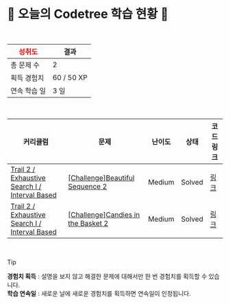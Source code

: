 # 🌲 오늘의 Codetree 학습 현황 🌲

<br />

| <span style="color:red;display:block;text-align:center;"> **성취도**</span> | 결과 |
|---|---|
| 총 문제 수 | 2 |
| 획득 경험치 | 60 / 50 XP |
| 연속 학습 일 | 3 일 |

<br />

|커리큘럼|문제|난이도|상태|코드 링크|
|---|---|---|---|---|
|[Trail 2 / Exhaustive Search I / Interval Based](https://www.codetree.ai/trail-info/novice-mid/)|[[Challenge]Beautiful Sequence 2](https://www.codetree.ai/trails/complete/curated-cards/challenge-beautiful-sequence-2/)|Medium|Solved|[링크](https://github.com/jxnyxng/codeTree/blob/main/251013/%EC%95%84%EB%A6%84%EB%8B%A4%EC%9A%B4%20%EC%88%98%EC%97%B4%202/beautiful-sequence-2.py)|
|[Trail 2 / Exhaustive Search I / Interval Based](https://www.codetree.ai/trail-info/novice-mid/)|[[Challenge]Candies in the Basket 2](https://www.codetree.ai/trails/complete/curated-cards/challenge-candy-in-the-basket-2/)|Medium|Solved|[링크](https://github.com/jxnyxng/codeTree/blob/main/251013/%EB%B0%94%EA%B5%AC%EB%8B%88%20%EC%95%88%EC%9D%98%20%EC%82%AC%ED%83%95%202/candy-in-the-basket-2.py)|


<br />

> [!TIP]
> **경험치 획득** : 설명을 보지 않고 해결한 문제에 대해서만 한 번 경험치를 획득할 수 있습니다.  
> **학습 연속일** : 새로운 날에 새로운 경험치를 획득하면 연속일이 인정됩니다.

